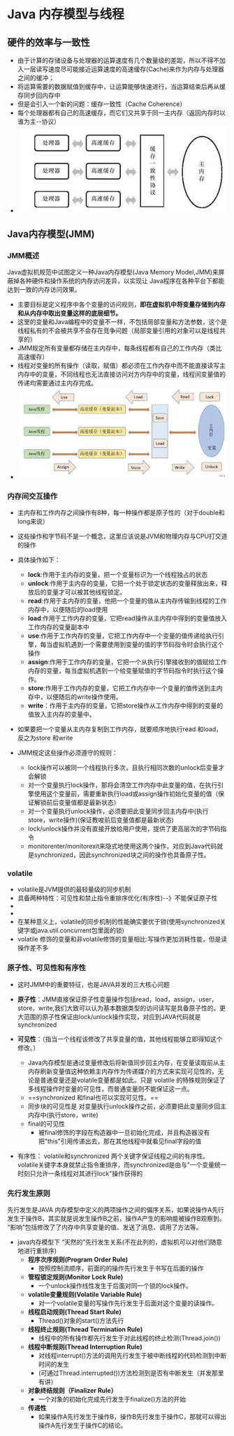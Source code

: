 # Java 内存模型与线程

## 硬件的效率与一致性

* 由于计算的存储设备与处理器的运算速度有几个数量级的差距，所以不得不加入一层读写速度尽可能接近运算速度的高速缓存(Cache)来作为内存与处理器之间的缓冲；
* 将运算需要的数据赋值到缓存中，让运算能够快速进行，当运算结束后再从缓存同步回内存中
* 但是会引入一个新的问题：缓存一致性（Cache Coherence）
* 每个处理器都有自己的高速缓存，而它们又共享于同一主内存（返回内存时以谁为主--协议）
* ![图 21](../../images/1eebecc0d1435d5e6ed13ab03bee397528c0bed397ef11bd5fb695232f68b28b.png)  

  


## Java内存模型(JMM)
### JMM概述

Java虚拟机规范中试图定义一种Java内存模型(Java Memory Model,JMM)来屏蔽掉各种硬件和操作系统的内存访问差异，以实现让 Java程序在各种平台下都能达到一致的内存访问效果。
* 主要目标是定义程序中各个变量的访问规则，**即在虚拟机中将变量存储到内存和从内存中取出变量这样的底层细节。**
* 这里的变量和Java编程中的变量不一样，不包括局部变量和方法参数，这个是线程私有的不会被共享不会存在竞争问题（局部变量引用的对象可以是线程共享的）
* JMM规定所有变量都存储在主内存中，每条线程都有自己的工作内存（类比高速缓存）
* 线程对变量的所有操作（读取，赋值）都必须在工作内存中而不能直接读写主内存中的变量，不同线程也无法直接访问对方内存中的变量，线程间变量值的传递均需要通过主内存完成。
* ![图 22](../../images/052a5855f90c214d3038e19975de043b57f2bc5eca2a9142fc1013b4b909ac63.png)  

### 内存间交互操作

* 主内存和工作内存之间操作有8种，每一种操作都是原子性的（对于double和long来说）
* 这些操作和字节码不是一个概念，这里应该说是JVM和物理内存与CPU打交道的操作
* 具体操作如下：
  * **lock**:作用于主内存的变量，把一个变量标识为一个线程独占的状态
  * **unlock**:作用于主内存的变量，它把一个处于锁定状态的变量释放出来，释放后的变量才可以被其他线程锁定。
  * **read**:作用于主内存的变量，他把一个变量的值从主内存传输到线程的工作内存中，以便随后的load使用
  * **load**:作用于工作内存的变量，它把read操作从主内存中得到的变量值放入工作内存的变量副本中
  * **use**:作用于工作内存的变量，它把工作内存中一个变量的值传递给执行引擎，每当虚拟机遇到一个需要使用到变量的值的字节码指令时会执行这个操作
  * **assign**:作用于工作内存的变量，它把一个从执行引擎接收到的值赋给工作内存的变量，每当虚拟机遇到一个给变量赋值的字节码指令时执行这个操作。
  * **store**:作用于工作内存的变量，它把工作内存中一个变量的值传送到主内存中，以便随后的write操作使用。
  * **write**：作用于主内存的变量，它把store操作从工作内存中得到的变量的值放入主内存的变量中。

* 如果要把一个变量从主内存复制到工作内存，就要顺序地执行read 和load，反之为store 和write
* JMM规定这些操作必须遵守的规则：
  * lock操作可以被同一个线程执行多次，且执行相同次数的unlock后变量才会解锁
  * 对一个变量执行lock操作，那将会清空工作内存中此变量的值，在执行引擎使用这个变量前，需要重新执行load或assign操作初始化变量的值（保证解锁前后变量值都是最新状态）
  * 对一个变量执行unlock操作，必须要把此变量同步回主内存中(执行store，write操作)(保证教唆前后变量值都是最新状态)
  * lock/unlock操作并没有直接开放给用户使用，提供了更高层次的字节码指令
  * monitorenter/monitorexit来隐式地使用这两个操作，对应到Java代码就是synchronized，因此synchronized块之间的操作也具备原子性。

### volatile

* volatile是JVM提供的最轻量级的同步机制
* 具备两种特性：可见性和禁止指令重排序优化(有序性)--》不能保证原子性
* 
* 
* 在某种意义上，volatile的同步机制的性能确实要优于锁(使用synchronized关键字或java.util.concurrent包里面的锁)
* volatile 修饰的变量和非volatile修饰的变量相比:写操作更加消耗性能，但是读操作差不多


### 原子性、可见性和有序性
* 这时JMM中的重要特征，也是JAVA并发的三大核心问题
* **原子性**：JMM直接保证原子性变量操作包括read，load，assign，user，store，write,我们大致可以认为基本数据类型的访问读写是具备原子性的。更大范围的原子性保证由lock/unlock操作实现，对应到JAVA代码就是synchronized
* **可见性**：（指当一个线程该修改了共享变量的值，其他线程能够立即得知这个修改。）
  * Java内存模型是通过变量修改后将新值同步回主内存，在变量读取前从主内存刷新变量值这种依赖主内存作为传递媒介的方式来实现可见性的，无论是普通变量还是volatile变量都是如此。只是 volatile 的特殊规则保证了多线程操作时变量的可见性，而普通变量则不能保证这一点。
  * ==synchronized 和final也可以实现可见性。==
  * 同步块的可见性是 对变量执行unlock操作之前，必须要把此变量同步回主内存中(执行store，write)
  * final的可见性
    * 被final修饰的字段在构造器中一旦初始化完成，并且构造器没有把"this"引用传递出去，那在其他线程中就看见final字段的值

* 有序性： volatile和synchronized 两个关键字保证线程之间的有序性。volatile关键字本身就禁止指令重排序，而synchronized是由与"一个变量统一时刻只允许一条线程对其进行lock"操作获得的

### 先行发生原则
先行发生是JAVA 内存模型中定义的两项操作之间的偏序关系，如果说操作A先行发生于操作B，其实就是说发生操作B之前，操作A产生的影响能被操作B观察到。 “影响”包括修改了了内存中共享变量的值、发送了消息、调用了方法等。

* java内存模型下  “天然的”先行发生关系(不在此列的，虚拟机可以对他们随意地进行重排序)
  * **程序次序规则(Program Order Rule)**
    * 按照控制流顺序，前面的的操作先行发生于书写在后面的操作
  * **管程锁定规则(Monitor Lock Rule)**
    * 一个unlock操作线性发生于后面对同一个锁的lock操作。
  * **volatile变量规则(Volatile Variable Rule)**
    * 对一个volatile变量的写操作先行发生于后面对这个变量的读操作。
  * **线程启动规则(Thread Start Rule)**
    * Thread()对象的start()方法先行
  * **线程终止规则(Thread Termination Rule)**
    * 线程中的所有操作都先行发生于对此线程的终止检测(Thread.join())
  * **线程中断规则(Thread Interruption Rule)**
    * 对线程interrupt()方法的调用先行发生于被中断线程的代码检测到中断时间的发生
    * (可通过Thread.interrupted())方法检测到是否有中断发生（并发那里有讲）
  * **对象终结规则（Finalizer Rule）**
    * 一个对象的初始化完成先行发生于finalize()方法的开始
  * **传递性**
    * 如果操作A先行发生于操作B，操作B先行发生于操作C，那就可以得出操作A先行发生于操作C的结论。


